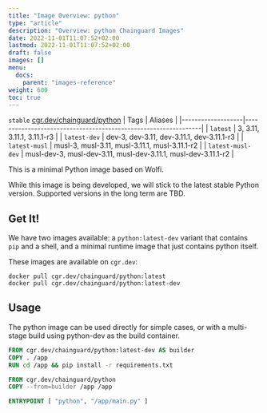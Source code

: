 ```yaml
---
title: "Image Overview: python"
type: "article"
description: "Overview: python Chainguard Images"
date: 2022-11-01T11:07:52+02:00
lastmod: 2022-11-01T11:07:52+02:00
draft: false
images: []
menu:
  docs:
    parent: "images-reference"
weight: 600
toc: true
---
```


`stable` [cgr.dev/chainguard/python](https://github.com/chainguard-images/images/tree/main/images/python)
| Tags              | Aliases                                                        |
|-------------------|----------------------------------------------------------------|
| `latest`          | 3, 3.11, 3.11.1, 3.11.1-r3                                     |
| `latest-dev`      | dev-3, dev-3.11, dev-3.11.1, dev-3.11.1-r3                     |
| `latest-musl`     | musl-3, musl-3.11, musl-3.11.1, musl-3.11.1-r2                 |
| `latest-musl-dev` | musl-dev-3, musl-dev-3.11, musl-dev-3.11.1, musl-dev-3.11.1-r2 |



This is a minimal Python image based on Wolfi.

While this image is being developed, we will stick to the latest stable Python version. Supported versions in the long term are TBD.

## Get It!

We have two images available: a `python:latest-dev` variant that contains `pip` and a shell, and a minimal runtime image that just contains
python itself.

These images are available on `cgr.dev`:

```
docker pull cgr.dev/chainguard/python:latest
docker pull cgr.dev/chainguard/python:latest-dev
```

## Usage

The python image can be used directly for simple cases, or with a multi-stage build using python-dev as the build container.

```Dockerfile
FROM cgr.dev/chainguard/python:latest-dev AS builder
COPY . /app
RUN cd /app && pip install -r requirements.txt

FROM cgr.dev/chainguard/python
COPY --from=builder /app /app

ENTRYPOINT [ "python", "/app/main.py" ]
```
